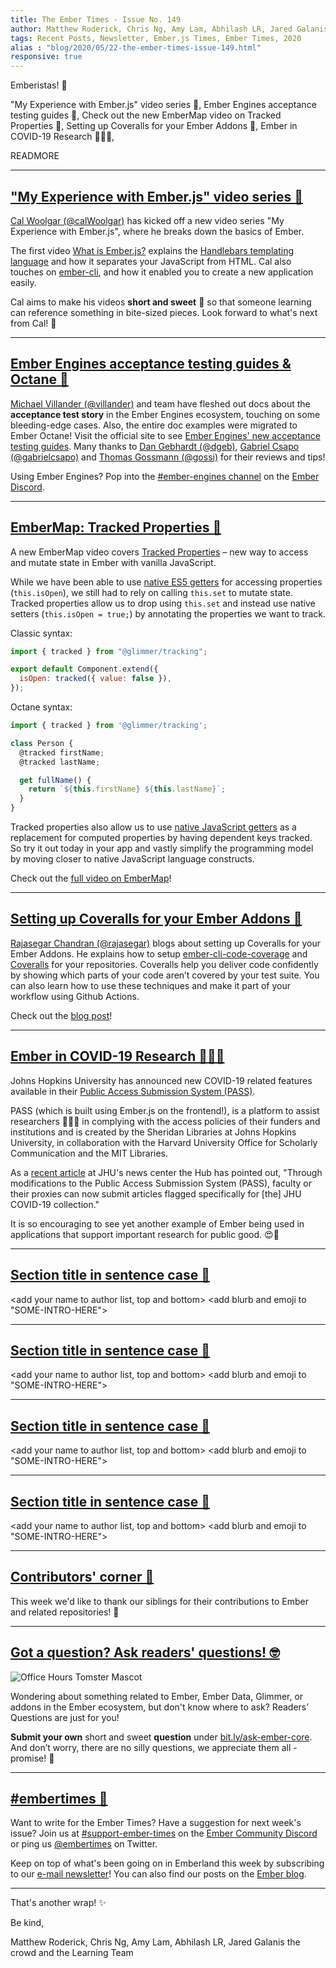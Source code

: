 ```yaml
---
title: The Ember Times - Issue No. 149
author: Matthew Roderick, Chris Ng, Amy Lam, Abhilash LR, Jared Galanis the crowd
tags: Recent Posts, Newsletter, Ember.js Times, Ember Times, 2020
alias : "blog/2020/05/22-the-ember-times-issue-149.html"
responsive: true
---
```


<SAYING-HELLO-IN-YOUR-FAVORITE-LANGUAGE> Emberistas! 🐹

<SOME-INTRO-HERE-TO-KEEP-THEM-SUBSCRIBERS-READING>
"My Experience with Ember.js" video series 🎥,
Ember Engines acceptance testing guides 📝,
Check out the new EmberMap video on Tracked Properties 👣,
Setting up Coveralls for your Ember Addons 💪,
Ember in COVID-19 Research 🔬📖🐹,

READMORE

---

## ["My Experience with Ember.js" video series 🎥](https://www.youtube.com/watch?v=jkb1At1pk2E)

[Cal Woolgar (@calWoolgar)](https://github.com/calWoolgar) has kicked off a new video series "My Experience with Ember.js", where he breaks down the basics of Ember. 

<!--alex ignore easy-->
The first video [What is Ember.js?](https://www.youtube.com/watch?v=jkb1At1pk2E) explains the [Handlebars templating language](https://handlebarsjs.com/) and how it separates your JavaScript from HTML. Cal also touches on [ember-cli](https://ember-cli.com/), and how it enabled you to create a new application easily.

Cal aims to make his videos **short and sweet** 🍭 so that someone learning can reference something in bite-sized pieces. Look forward to what's next from Cal! 👏

---


## [Ember Engines acceptance testing guides & Octane 📝](https://ember-engines.com/docs/testing-acceptance)

[Michael Villander (@villander)](https://github.com/villander) and team have fleshed out docs about the **acceptance test story** in the Ember Engines ecosystem, touching on some bleeding-edge cases. Also, the entire doc examples were migrated to Ember Octane! Visit the official site to see [Ember Engines' new acceptance testing guides](https://ember-engines.com/docs/testing-acceptance). Many thanks to [Dan Gebhardt (@dgeb)](https://github.com/dgeb), [Gabriel Csapo (@gabrielcsapo)](https://github.com/gabrielcsapo) and [Thomas Gossmann (@gossi)](https://github.com/gossi) for their reviews and tips!

Using Ember Engines? Pop into the [#ember-engines channel](https://discord.com/channels/480462759797063690/487221820638887947) on the [Ember Discord](https://discord.gg/emberjs).

---

## [EmberMap: Tracked Properties 👣](https://embermap.com/topics/what-s-new-in-ember/tracked-properties-3-13)

A new EmberMap video covers [Tracked Properties](https://guides.emberjs.com/release/upgrading/current-edition/tracked-properties/) – new way to access and mutate state in Ember with vanilla JavaScript.

While we have been able to use [native ES5 getters](https://blog.emberjs.com/2018/04/13/ember-3-1-released.html) for accessing properties (`this.isOpen`), we still had to rely on calling `this.set` to mutate state. Tracked properties allow us to drop using `this.set` and instead use native setters (`this.isOpen = true;`) by annotating the properties we want to track.

Classic syntax:

```js
import { tracked } from "@glimmer/tracking";

export default Component.extend({
  isOpen: tracked({ value: false }),
});
```

Octane syntax:

```js
import { tracked } from '@glimmer/tracking';

class Person {
  @tracked firstName;
  @tracked lastName;

  get fullName() {
    return `${this.firstName} ${this.lastName}`;
  }
}
```

Tracked properties also allow us to use [native JavaScript getters](https://developer.mozilla.org/en-US/docs/Web/JavaScript/Reference/Functions/get) as a replacement for computed properties by having dependent keys tracked. So try it out today in your app and vastly simplify the programming model by moving closer to native JavaScript language constructs.

Check out the [full video on EmberMap](https://embermap.com/topics/what-s-new-in-ember/tracked-properties-3-13)!

---

## [Setting up Coveralls for your Ember Addons 💪](http://hangaroundtheweb.com/2020/05/setting-up-coveralls-for-your-ember-addons/)

[Rajasegar Chandran (@rajasegar)](https://github.com/rajasegar/) blogs about setting up Coveralls for your Ember Addons. He explains how to setup [ember-cli-code-coverage](https://github.com/kategengler/ember-cli-code-coverage) and [Coveralls](https://coveralls.io/) for your repositories. Coveralls help you deliver code confidently by showing which parts of your code aren’t covered by your test suite. You can also learn how to use these techniques and make it part of your workflow using Github Actions.

Check out the [blog post](http://hangaroundtheweb.com/2020/05/setting-up-coveralls-for-your-ember-addons/)!

---

## [Ember in COVID-19 Research 🔬📖🐹](https://hub.jhu.edu/novel-coronavirus-information/research-preparedness/coronavirus-research-publications-resources/)

Johns Hopkins University has announced new COVID-19 related features available in their [Public Access Submission System (PASS)](https://pass.jhu.edu/). 

PASS (which is built using Ember.js on the frontend!), is a platform to assist researchers  🔬🧪📖 in complying with the access policies of their funders and institutions and is created by the Sheridan Libraries at Johns Hopkins University, in collaboration with the Harvard University Office for Scholarly Communication and the MIT Libraries.

As a [recent article](https://hub.jhu.edu/novel-coronavirus-information/research-preparedness/coronavirus-research-publications-resources/) at JHU's news center the Hub has pointed out, "Through modifications to the Public Access Submission System (PASS), faculty or their proxies can now submit articles flagged specifically for [the] JHU COVID-19 collection." 

It is so encouraging to see yet another example of Ember being used in applications that support important research for public good. 😍🐹

---

## [Section title in sentence case 🐹](section-url)

<change section title emoji>
<consider adding some bold to your paragraph>
<please include link to external article/repo/etc in paragraph / body text, not just header title above>

<add your name to author list, top and bottom>
<add blurb and emoji to "SOME-INTRO-HERE">

---

## [Section title in sentence case 🐹](section-url)

<change section title emoji>
<consider adding some bold to your paragraph>
<please include link to external article/repo/etc in paragraph / body text, not just header title above>

<add your name to author list, top and bottom>
<add blurb and emoji to "SOME-INTRO-HERE">

---

## [Section title in sentence case 🐹](section-url)

<change section title emoji>
<consider adding some bold to your paragraph>
<please include link to external article/repo/etc in paragraph / body text, not just header title above>

<add your name to author list, top and bottom>
<add blurb and emoji to "SOME-INTRO-HERE">

---

## [Section title in sentence case 🐹](section-url)

<change section title emoji>
<consider adding some bold to your paragraph>
<please include link to external article/repo/etc in paragraph / body text, not just header title above>

<add your name to author list, top and bottom>
<add blurb and emoji to "SOME-INTRO-HERE">

---

## [Contributors' corner 👏](https://guides.emberjs.com/release/contributing/repositories/)

<p>This week we'd like to thank our siblings for their contributions to Ember and related repositories! 💖</p>

---

## [Got a question? Ask readers' questions! 🤓](https://docs.google.com/forms/d/e/1FAIpQLScqu7Lw_9cIkRtAiXKitgkAo4xX_pV1pdCfMJgIr6Py1V-9Og/viewform)

<div class="blog-row">
  <img class="float-right small transparent padded" alt="Office Hours Tomster Mascot" title="Readers' Questions" src="/images/tomsters/officehours.png" />

  <p>Wondering about something related to Ember, Ember Data, Glimmer, or addons in the Ember ecosystem, but don't know where to ask? Readers’ Questions are just for you!</p>

  <p><strong>Submit your own</strong> short and sweet <strong>question</strong> under <a href="https://bit.ly/ask-ember-core" target="rq">bit.ly/ask-ember-core</a>. And don’t worry, there are no silly questions, we appreciate them all - promise! 🤞</p>
</div>

---

## [#embertimes 📰](https://blog.emberjs.com/tags/newsletter.html)

Want to write for the Ember Times? Have a suggestion for next week's issue? Join us at [#support-ember-times](https://discordapp.com/channels/480462759797063690/485450546887786506) on the [Ember Community Discord](https://discordapp.com/invite/zT3asNS) or ping us [@embertimes](https://twitter.com/embertimes) on Twitter.

Keep on top of what's been going on in Emberland this week by subscribing to our [e-mail newsletter](https://the-emberjs-times.ongoodbits.com/)! You can also find our posts on the [Ember blog](https://emberjs.com/blog/tags/newsletter.html).

---

That's another wrap! ✨

Be kind,

Matthew Roderick, Chris Ng, Amy Lam, Abhilash LR, Jared Galanis the crowd and the Learning Team
